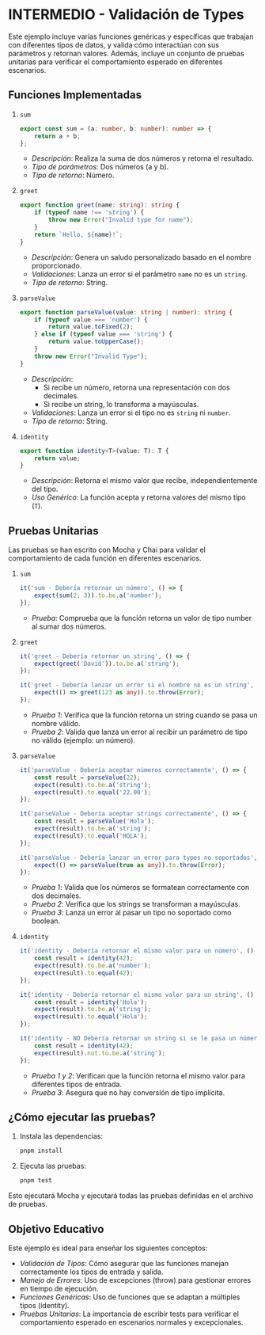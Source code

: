 # INTERMEDIO - Validación de Types

Este ejemplo incluye varias funciones genéricas y específicas que trabajan con diferentes tipos de datos, y valida cómo interactúan con sus parámetros y retornan valores. Además, incluye un conjunto de pruebas unitarias para verificar el comportamiento esperado en diferentes escenarios.

## Funciones Implementadas

1. `sum`

   ```ts
   export const sum = (a: number, b: number): number => {
       return a + b;
   };
   ```

   - *Descripción*: Realiza la suma de dos números y retorna el resultado.
   - *Tipo de parámetros*: Dos números (a y b).
   - *Tipo de retorno*: Número.

2. `greet`

   ```ts
   export function greet(name: string): string {
       if (typeof name !== 'string') {
           throw new Error("Invalid type for name");
       }
       return `Hello, ${name}!`;
   }
   ```

   - *Descripción*: Genera un saludo personalizado basado en el nombre proporcionado.
   - *Validaciones*: Lanza un error si el parámetro `name` no es un `string`.
   - *Tipo de retorno*: String.

3. `parseValue`

   ```ts
   export function parseValue(value: string | number): string {
       if (typeof value === 'number') {
           return value.toFixed(2);
       } else if (typeof value === 'string') {
           return value.toUpperCase();
       }
       throw new Error("Invalid Type");
   }
   ```

   - *Descripción*:
     - Si recibe un número, retorna una representación con dos decimales.
     - Si recibe un string, lo transforma a mayúsculas.
   - *Validaciones*: Lanza un error si el tipo no es `string` ni `number`.
   - *Tipo de retorno*: String.

4. `identity`

   ```ts
   export function identity<T>(value: T): T {
       return value;
   }
   ```

   - *Descripción*: Retorna el mismo valor que recibe, independientemente del tipo.
   - *Uso Genérico*: La función acepta y retorna valores del mismo tipo (`T`).

## Pruebas Unitarias

Las pruebas se han escrito con Mocha y Chai para validar el comportamiento de cada función en diferentes escenarios.

1. `sum`

   ```ts
   it('sum - Debería retornar un número', () => {
       expect(sum(2, 3)).to.be.a('number');
   });
   ```

   - *Prueba*: Comprueba que la función retorna un valor de tipo number al sumar dos números.

2. `greet`

   ```ts
   it('greet - Debería retornar un string', () => {
       expect(greet('David')).to.be.a('string');
   });

   it('greet - Debería lanzar un error si el nombre no es un string', () => {
       expect(() => greet(123 as any)).to.throw(Error);
   });
   ```

   - *Prueba 1*: Verifica que la función retorna un string cuando se pasa un nombre válido.
   - *Prueba 2*: Valida que lanza un error al recibir un parámetro de tipo no válido (ejemplo: un número).

3. `parseValue`

   ```ts
   it('parseValue - Debería aceptar números correctamente', () => {
       const result = parseValue(22);
       expect(result).to.be.a('string');
       expect(result).to.equal('22.00');
   });

   it('parseValue - Debería aceptar strings correctamente', () => {
       const result = parseValue('Hola');
       expect(result).to.be.a('string');
       expect(result).to.equal('HOLA');
   });

   it('parseValue - Debería lanzar un error para types no soportados', () => {
       expect(() => parseValue(true as any)).to.throw(Error);
   });
   ```

   - *Prueba 1*: Valida que los números se formatean correctamente con dos decimales.
   - *Prueba 2*: Verifica que los strings se transforman a mayúsculas.
   - *Prueba 3*: Lanza un error al pasar un tipo no soportado como boolean.

4. `identity`

   ```ts
   it('identity - Debería retornar el mismo valor para un número', () => {
       const result = identity(42);
       expect(result).to.be.a('number');
       expect(result).to.equal(42);
   });

   it('identity - Debería retornar el mismo valor para un string', () => {
       const result = identity('Hola');
       expect(result).to.be.a('string');
       expect(result).to.equal('Hola');
   });

   it('identity - NO Debería retornar un string si se le pasa un número', () => {
       const result = identity(42);
       expect(result).not.to.be.a('string');
   });
   ```

   - *Prueba 1 y 2*: Verifican que la función retorna el mismo valor para diferentes tipos de entrada.
   - *Prueba 3*: Asegura que no hay conversión de tipo implícita.

## ¿Cómo ejecutar las pruebas?

1. Instala las dependencias:

   ```bash
   pnpm install
   ```

2. Ejecuta las pruebas:

   ```bash
   pnpm test
   ```

Esto ejecutará Mocha y ejecutará todas las pruebas definidas en el archivo de pruebas.

## Objetivo Educativo

Este ejemplo es ideal para enseñar los siguientes conceptos:

- *Validación de Tipos*: Cómo asegurar que las funciones manejan correctamente los tipos de entrada y salida.
- *Manejo de Errores*: Uso de excepciones (throw) para gestionar errores en tiempo de ejecución.
- *Funciones Genéricas*: Uso de funciones que se adaptan a múltiples tipos (identity).
- *Pruebas Unitarias*: La importancia de escribir tests para verificar el comportamiento esperado en escenarios normales y excepcionales.
